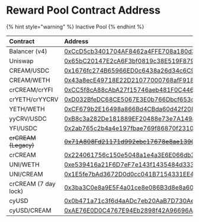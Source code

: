 # Reward Pool Contract Address

{% hint style="warning" %}
Inactive Pool
{% endhint %}

| Contract | Address |
| :--- | :--- |
| Balancer \(v4\) | [0xCcD5cb3401704AF8462a4FFE708a180d3C5c4Da0](https://etherscan.io/address/0xCcD5cb3401704AF8462a4FFE708a180d3C5c4Da0) |
| Uniswap | [0x65bC20147E2cA6F3bf0819c38E519F8792043b36](https://etherscan.io/address/0x65bC20147E2cA6F3bf0819c38E519F8792043b36) |
| CREAM/USDC | [0x1676fc274B65966ED0c6438a26d34c6C92A5981C](https://etherscan.io/address/0x1676fc274B65966ED0c6438a26d34c6C92A5981C) |
| CREAM/WETH | [0x43a8ecE49718E22D21077000768afF91849BCEfF](https://etherscan.io/address/0x43a8ecE49718E22D21077000768afF91849BCEfF) |
| crCREAM/crYFI | [0xCC5f8cA88cAbA27f15746aeb481F0C446991F863](https://etherscan.io/address/0xCC5f8cA88cAbA27f15746aeb481F0C446991F863) |
| crYETH/crYYCRV | [0xD032BfeDC68CE5067E3E0b766Dbcf653ceEA541a](https://etherscan.io/address/0xD032BfeDC68CE5067E3E0b766Dbcf653ceEA541a) |
| YETH/WETH | [0xCF679b2E16498a866Bd4CBda60d42f208084c6E1](https://etherscan.io/address/0xCF679b2E16498a866Bd4CBda60d42f208084c6E1) |
| yyCRV/USDC | [0xB8c3a282De181889EF20488e73e7A149a8C1bFe1](https://etherscan.io/address/0xB8c3a282De181889EF20488e73e7A149a8C1bFe1) |
| YFI/USDC | [0x2ab765c2b4a4e197fbae769f86870f2310a04d61](https://etherscan.io/address/0x2ab765c2b4a4e197fbae769f86870f2310a04d61) |
| ~~crCREAM \(Legacy\)~~ | [~~0x71A808Fd21171d992ebc17678e8ae139079922d0~~](https://etherscan.io/address/0x71A808Fd21171d992ebc17678e8ae139079922d0) |
| crCREAM | [0x224061756c150e5048a1e4a3E6E066db35037462](https://etherscan.io/address/0x224061756c150e5048a1e4a3E6E066db35037462) |
| UNI/WETH | [0xe539416a21F6D7eF7e143f1435484d333c274480](https://etherscan.io/address/0xe539416a21F6D7eF7e143f1435484d333c274480) |
| UNI/CREAM | [0x1E5fe7bAd3672D0d0cc041B7154331EE461C3349](https://etherscan.io/address/0x1e5fe7bad3672d0d0cc041b7154331ee461c3349) |
| crCREAM \(7 day lock\) | [0x3ba3C0e8a9E5F4a01ce8e086B3d8e8a603a2129E](https://etherscan.io/address/0x3ba3C0e8a9E5F4a01ce8e086B3d8e8a603a2129E) |
| cyUSD | [0x0b471a71c3f6d4aADc7eb20AaB7D730Ae385e150](https://etherscan.io/address/0x0b471a71c3f6d4aADc7eb20AaB7D730Ae385e150) |
| cyUSD/CREAM | [0xAE76E0D0C4767E94Eb2898f42A96696Ae0061cEA](https://etherscan.io/address/0xAE76E0D0C4767E94Eb2898f42A96696Ae0061cEA) |



